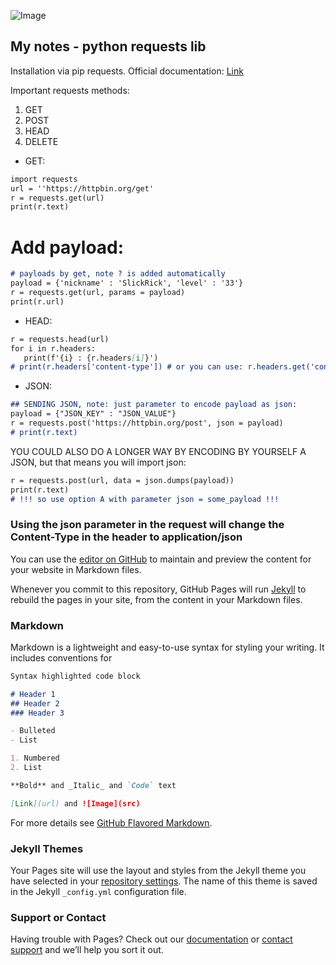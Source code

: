 ![Image](https://avatars0.githubusercontent.com/u/75700504?s=460&u=2824feea3d4b0ac8dad59fc199386a2f08749994&v=4)
## My notes - python requests lib

Installation via pip requests.
Official documentation: [Link](https://requests.readthedocs.io/)

Important requests methods:
1. GET
2. POST
3. HEAD
4. DELETE

- GET:
```markdown
import requests
url = ''https://httpbin.org/get'
r = requests.get(url)
print(r.text)
```
# Add payload:
```markdown
# payloads by get, note ? is added automatically
payload = {'nickname' : 'SlickRick', 'level' : '33'}
r = requests.get(url, params = payload)
print(r.url)
```
- HEAD:
```markdown
r = requests.head(url)
for i in r.headers:
   print(f'{i} : {r.headers[i]}')
# print(r.headers['content-type']) # or you can use: r.headers.get('content-type')
```

- JSON:
```markdown
## SENDING JSON, note: just parameter to encode payload as json:
payload = {"JSON_KEY" : "JSON_VALUE"}
r = requests.post('https://httpbin.org/post', json = payload)
# print(r.text)
```
YOU COULD ALSO DO A LONGER WAY BY ENCODING BY YOURSELF A JSON, but that means you will import json:
```markdown
r = requests.post(url, data = json.dumps(payload))
print(r.text)
# !!! so use option A with parameter json = some_payload !!!
```
### Using the json parameter in the request will change the Content-Type in the header to application/json








You can use the [editor on GitHub](https://github.com/trolling-on-the-Moon/web_one/edit/gh-pages/index.md) to maintain and preview the content for your website in Markdown files.

Whenever you commit to this repository, GitHub Pages will run [Jekyll](https://jekyllrb.com/) to rebuild the pages in your site, from the content in your Markdown files.

### Markdown

Markdown is a lightweight and easy-to-use syntax for styling your writing. It includes conventions for

```markdown
Syntax highlighted code block

# Header 1
## Header 2
### Header 3

- Bulleted
- List

1. Numbered
2. List

**Bold** and _Italic_ and `Code` text

[Link](url) and ![Image](src)
```

For more details see [GitHub Flavored Markdown](https://guides.github.com/features/mastering-markdown/).

### Jekyll Themes

Your Pages site will use the layout and styles from the Jekyll theme you have selected in your [repository settings](https://github.com/trolling-on-the-Moon/web_one/settings). The name of this theme is saved in the Jekyll `_config.yml` configuration file.

### Support or Contact

Having trouble with Pages? Check out our [documentation](https://docs.github.com/categories/github-pages-basics/) or [contact support](https://github.com/contact) and we’ll help you sort it out.
